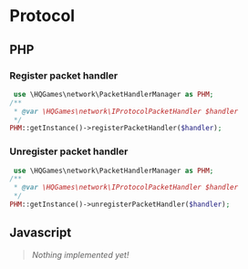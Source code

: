 # Protocol

## PHP

### Register packet handler

```php
 use \HQGames\network\PacketHandlerManager as PHM;
/**
 * @var \HQGames\network\IProtocolPacketHandler $handler
 */
PHM::getInstance()->registerPacketHandler($handler);
```

### Unregister packet handler

```php
 use \HQGames\network\PacketHandlerManager as PHM;
/**
 * @var \HQGames\network\IProtocolPacketHandler $handler
 */
PHM::getInstance()->unregisterPacketHandler($handler);
```

## Javascript

> *Nothing implemented yet!*